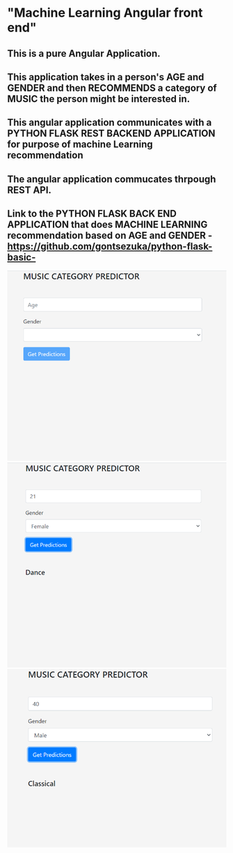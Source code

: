 # "Machine Learning Angular front end"

## This is a pure Angular Application.

## This application takes in a person's AGE and GENDER and then RECOMMENDS a category of MUSIC the person might be interested in.

## This angular application communicates with a PYTHON FLASK REST BACKEND APPLICATION for purpose of machine Learning recommendation

## The angular application commucates thrpough REST API.

## Link to the PYTHON FLASK BACK END APPLICATION that does MACHINE LEARNING recommendation based on AGE and GENDER - https://github.com/gontsezuka/python-flask-basic-


![](images/1-MusicPredictor.PNG)
![](images/2-MusicPredictor.PNG)
![](images/3-MusicPredictor.PNG)